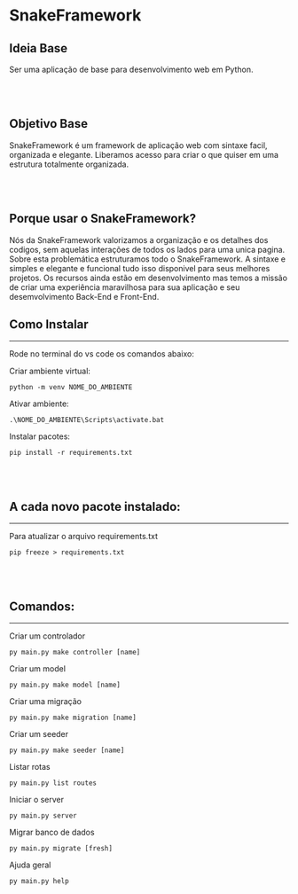 # SnakeFramework


## Ideia Base
Ser uma aplicação de base para desenvolvimento web em Python.

<br><br>

## Objetivo Base
SnakeFramework é um framework de aplicação web com sintaxe facil, organizada e elegante. Liberamos acesso para criar o que quiser em uma estrutura totalmente organizada.

<br><br>

## Porque usar o SnakeFramework?

Nós da SnakeFramework valorizamos a organização e os detalhes dos codigos, sem aquelas interações de todos os lados para uma unica pagina. Sobre esta problemática estruturamos todo o SnakeFramework. A sintaxe e simples e elegante e funcional tudo isso disponivel para seus melhores projetos. Os recursos ainda estão em desenvolvimento mas temos a missão de criar uma experiência maravilhosa para sua aplicação e seu desemvolvimento Back-End e Front-End.


## Como Instalar
____
Rode no terminal do vs code os comandos abaixo:

Criar ambiente virtual:
```
python -m venv NOME_DO_AMBIENTE
```

Ativar ambiente:
```
.\NOME_DO_AMBIENTE\Scripts\activate.bat
```

Instalar pacotes:
```
pip install -r requirements.txt
```


<br><br>

## A cada novo pacote instalado:
____
Para atualizar o arquivo requirements.txt 
```
pip freeze > requirements.txt 
```


<br><br>

## Comandos:
____
Criar um controlador
```
py main.py make controller [name]
```
Criar um model
```
py main.py make model [name]
```
Criar uma migração
```
py main.py make migration [name]
```
Criar um seeder
```
py main.py make seeder [name]
```
Listar rotas
```
py main.py list routes
```
Iniciar o server
```
py main.py server
```
Migrar banco de dados
```
py main.py migrate [fresh]
```
Ajuda geral
```
py main.py help
```


